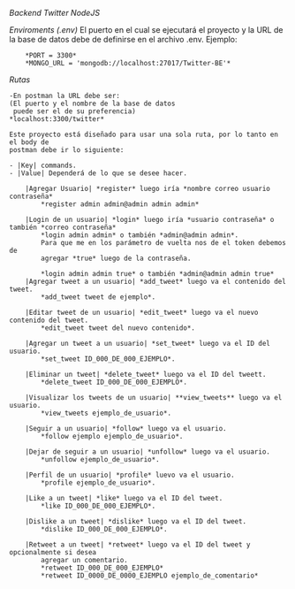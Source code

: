 *Backend Twitter NodeJS*


*Enviroments (.env)*
    El puerto en el cual se ejecutará el proyecto y la
    URL de la base de datos debe de definirse en el 
    archivo .env.
    Ejemplo: 

        *PORT = 3300*
        *MONGO_URL = 'mongodb://localhost:27017/Twitter-BE'*

*Rutas*

    -En postman la URL debe ser:
    (El puerto y el nombre de la base de datos
     puede ser el de su preferencia)  
    *localhost:3300/twitter*
    
    Este proyecto está diseñado para usar una sola ruta, por lo tanto en el body de
    postman debe ir lo siguiente:

    - |Key| commands.
    - |Value| Dependerá de lo que se desee hacer.

        |Agregar Usuario| *register* luego iría *nombre correo usuario contraseña*
            *register admin admin@admin admin admin*
            
        |Login de un usuario| *login* luego iría *usuario contraseña* o también *correo contraseña*
            *login admin admin* o también *admin@admin admin*.
            Para que me en los parámetro de vuelta nos de el token debemos de 
            agregar *true* luego de la contraseña.

            *login admin admin true* o también *admin@admin admin true*
        |Agregar tweet a un usuario| *add_tweet* luego va el contenido del tweet.
            *add_tweet tweet de ejemplo*.

        |Editar tweet de un usuario| *edit_tweet* luego va el nuevo contenido del tweet.
            *edit_tweet tweet del nuevo contenido*.

        |Agregar un tweet a un usuario| *set_tweet* luego va el ID del usuario.
            *set_tweet ID_000_DE_000_EJEMPLO*.

        |Eliminar un tweet| *delete_tweet* luego va el ID del tweett.
            *delete_tweet ID_000_DE_000_EJEMPLO*.

        |Visualizar los tweets de un usuario| **view_tweets** luego va el usuario.
            *view_tweets ejemplo_de_usuario*.

        |Seguir a un usuario| *follow* luego va el usuario.
            *follow ejemplo ejemplo_de_usuario*.

        |Dejar de seguir a un usuario| *unfollow* luego va el usuario.
            *unfollow ejemplo_de_usuario*.

        |Perfil de un usuario| *profile* luevo va el usuario.
            *profile ejemplo_de_usuario*.

        |Like a un tweet| *like* luego va el ID del tweet.
            *like ID_000_DE_000_EJEMPLO*.

        |Dislike a un tweet| *dislike* luego va el ID del tweet.
            *dislike ID_000_DE_000_EJEMPLO*.
            
        |Retweet a un tweet| *retweet* luego va el ID del tweet y opcionalmente si desea 
            agregar un comentario.
            *retweet ID_000_DE_000_EJEMPLO*
            *retweet ID_0000_DE_0000_EJEMPLO ejemplo_de_comentario*
